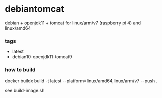 # debiantomcat

debian + openjdk11 + tomcat for linux/arm/v7 (raspberry pi 4) and linux/amd64

### tags

* latest
* debian10-openjdk11-tomcat9

### how to build

docker buildx build -t latest --platform=linux/amd64,linux/arm/v7 --push .

see build-image.sh


